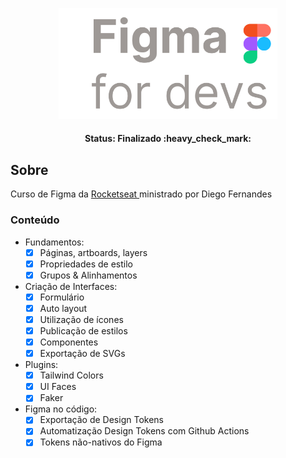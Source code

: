 <p align="center">
  <img src="https://github.com/KRochaS/figma-tokens/blob/master/.github/logo.svg" width="350" >
</p>

<h4 align="center"> 
	 Status: Finalizado :heavy_check_mark:
</h4>

## Sobre

Curso de Figma da <a href="https://www.rocketseat.com.br/"> Rocketseat </a> ministrado por Diego Fernandes


### Conteúdo

- Fundamentos:
     - [x] Páginas, artboards, layers
     - [x] Propriedades de estilo
     - [x] Grupos & Alinhamentos

- Criação de Interfaces:
     - [x] Formulário
     - [x] Auto layout
     - [x] Utilização de ícones
     - [x] Publicação de estilos
     - [x] Componentes
     - [x] Exportação de SVGs

 - Plugins:
     - [x] Tailwind Colors
     - [x] UI Faces
     - [x] Faker
 
  - Figma no código:
     - [x] Exportação de Design Tokens
     - [x] Automatização Design Tokens com Github Actions
     - [x] Tokens não-nativos do Figma
